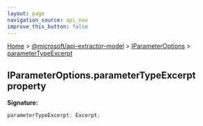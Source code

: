 ```yaml
---
layout: page
navigation_source: api_nav
improve_this_button: false
---
```



[Home](./index.md) &gt; [@microsoft/api-extractor-model](./api-extractor-model.md) &gt; [IParameterOptions](./api-extractor-model.iparameteroptions.md) &gt; [parameterTypeExcerpt](./api-extractor-model.iparameteroptions.parametertypeexcerpt.md)

## IParameterOptions.parameterTypeExcerpt property

<b>Signature:</b>

```typescript
parameterTypeExcerpt: Excerpt;
```
